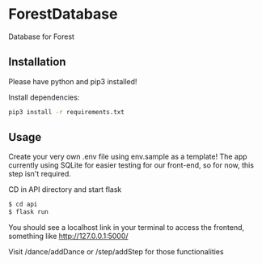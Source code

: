 # ForestDatabase
Database for Forest

## Installation

Please have python and pip3 installed!


Install dependencies:
```bash
pip3 install -r requirements.txt
```

## Usage


Create your very own .env file using env.sample as a template! The app currently using SQLite for easier
testing for our front-end, so for now, this step isn't required.

CD in API directory and start flask
```bash
$ cd api
$ flask run
```

You should see a localhost link in your terminal to access the frontend, something like http://127.0.0.1:5000/

Visit /dance/addDance or /step/addStep for those functionalities
